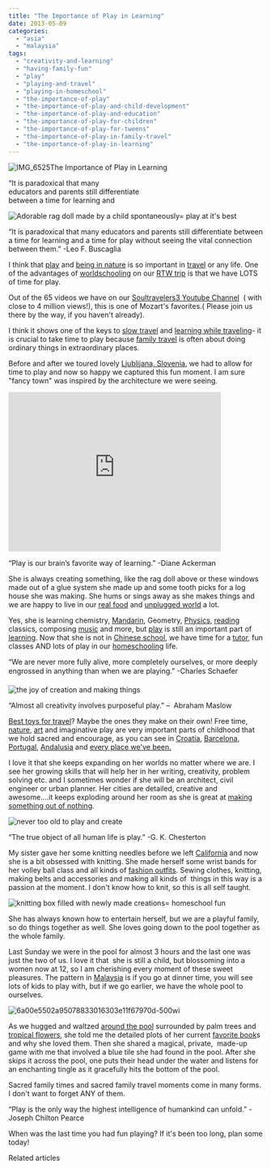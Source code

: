 ```yaml
---
title: "The Importance of Play in Learning"
date: 2013-05-09
categories: 
  - "asia"
  - "malaysia"
tags: 
  - "creativity-and-learning"
  - "having-family-fun"
  - "play"
  - "playing-and-travel"
  - "playing-in-homeschool"
  - "the-importance-of-play"
  - "the-importance-of-play-and-child-development"
  - "the-importance-of-play-and-education"
  - "the-importance-of-play-for-children"
  - "the-importance-of-play-for-tweens"
  - "the-importance-of-play-in-family-travel"
  - "the-importance-of-play-in-learning"
---
```


![IMG_6525](https://pub-ac94b3f306b24c0dba4238943c97f2e1.r2.dev/6a00e5502a95078833017eeaf9d671970d.jpg)The Importance of Play in Learning

“It is paradoxical that many  
educators and parents still differentiate  
between a time for learning and

<!--more-->  
  
![Adorable rag doll made by a child spontaneously= play at it's best](https://pub-ac94b3f306b24c0dba4238943c97f2e1.r2.dev/6a00e5502a95078833017eeaf9d742970d.jpg)  
  
“It is paradoxical that many educators and parents still differentiate between a time for learning and a time for play without seeing the vital connection between them.” -Leo F. Buscaglia  
  
I think that [play](https://pub-ac94b3f306b24c0dba4238943c97f2e1.r2.dev/2007/05/hanging-out-roa.html) and [being in nature](https://pub-ac94b3f306b24c0dba4238943c97f2e1.r2.dev/2009/04/family-travel-photohappy-earth-day.html) is so important in [travel](https://pub-ac94b3f306b24c0dba4238943c97f2e1.r2.dev/2012/12/the-ultimate-travel-photo.html "ultimate travel photo") or any life. One of the advantages of [worldschooling](https://pub-ac94b3f306b24c0dba4238943c97f2e1.r2.dev/2013/01/world-school-education-at-its-best-.html/ "worldschooling or unschooling") on our [RTW trip](https://pub-ac94b3f306b24c0dba4238943c97f2e1.r2.dev/2012/12/around-the-world-family-travel.html "rtw trip") is that we have LOTS of time for play.  
  
Out of the 65 videos we have on our [Soultravelers3 Youtube Channel](http://www.youtube.com/user/soultravelers3 "soultravelers3 youtube channel")  ( with close to 4 million views!), this is one of Mozart's favorites.( Please join us there by the way, if you haven't already).  
  
I think it shows one of the keys to [slow travel](https://pub-ac94b3f306b24c0dba4238943c97f2e1.r2.dev/2011/11/slow-travel.html "slow travel benefits- why do it") and [learning while traveling](https://pub-ac94b3f306b24c0dba4238943c97f2e1.r2.dev/2011/09/learning-while-traveling-travel-homeschool-road-school-abroad-5-best-reasons.html "learning while traveling")\- it is crucial to take time to play because [family travel](https://pub-ac94b3f306b24c0dba4238943c97f2e1.r2.dev/family-travel-photo/ "family travel tips") is often about doing ordinary things in extraordinary places.  
  
Before and after we toured lovely [Ljublijana, Slovenia](https://pub-ac94b3f306b24c0dba4238943c97f2e1.r2.dev/2007/10/lovely-ljublija.html "ljublijana, slovenia travel"), we had to allow for time to play and now so happy we captured this fun moment. I am sure "fancy town" was inspired by the architecture we were seeing.  
  

<iframe src="http://www.youtube.com/embed/M29UIn6ZU4o?rel=0" frameborder="0" height="315" width="420"></iframe>

  
  
  
“Play is our brain’s favorite way of learning.” -Diane Ackerman  
  
She is always creating something, like the rag doll above or these windows made out of a glue system she made up and some tooth picks for a log house she was making. She hums or sings away as she makes things and we are happy to live in our [real food](https://pub-ac94b3f306b24c0dba4238943c97f2e1.r2.dev/2012/04/health-organic-raw-foods-and-travel.html "real food and getting healthy") and [unplugged world](https://pub-ac94b3f306b24c0dba4238943c97f2e1.r2.dev/2012/06/unplugged-todays-best-luxury-.html "unplugged world - best luxury") a lot.  
  
Yes, she is learning chemistry, [Mandarin](https://pub-ac94b3f306b24c0dba4238943c97f2e1.r2.dev/2013/03/mandarin-ted-talk-american-kids-inspiring-chinese-speech-.html "learning Mandarin in Asia - American Chinese whiz kid"), Geometry, [Physics](https://pub-ac94b3f306b24c0dba4238943c97f2e1.r2.dev/2012/07/chinese-school-in-asia-11-year-old-american-doing-physics-in-mandarin.html "physics"), [reading](https://pub-ac94b3f306b24c0dba4238943c97f2e1.r2.dev/2013/03/10-tips-to-raise-a-reader-book-lover.html "raising a reader") classics, composing [music](https://pub-ac94b3f306b24c0dba4238943c97f2e1.r2.dev/2011/08/kid-playing-violin-around-the-world.html "music around the world") and more, but [play](https://pub-ac94b3f306b24c0dba4238943c97f2e1.r2.dev/2010/02/kids-art-creativity-travel-family-friendly-travel-education-homeschool-roadschool-.html "play and creativity") is still an important part of [learning](https://pub-ac94b3f306b24c0dba4238943c97f2e1.r2.dev/2012/09/how-to-homeschool-through-travel-with-a-gifted-child-.html "homeschooling a gifted kid and travel"). Now that she is not in [Chinese school](https://pub-ac94b3f306b24c0dba4238943c97f2e1.r2.dev/2012/06/why-learn-mandarin-in-tropical-asia-penang.html "chinese school asia"), we have time for a [tutor](https://pub-ac94b3f306b24c0dba4238943c97f2e1.r2.dev/2012/10/tutoring-in-asia-why-asians-get-superior-test-scores.html "tutor in Asia"), fun classes AND lots of play in our [homeschooling](https://pub-ac94b3f306b24c0dba4238943c97f2e1.r2.dev/2010/04/family-travel-homeschool-education-global-students-lifestyle-design-location-independent-4hww-around.html "homeschooling and travel") life.  
  
“We are never more fully alive, more completely ourselves, or more deeply engrossed in anything than when we are playing.” -Charles Schaefer  
  
![the joy of creation and making things](https://pub-ac94b3f306b24c0dba4238943c97f2e1.r2.dev/6a00e5502a95078833019101f26297970c.jpg)  
  
“Almost all creativity involves purposeful play.” –  Abraham Maslow  
  
[Best toys for travel](https://pub-ac94b3f306b24c0dba4238943c97f2e1.r2.dev/2011/09/best-toys-for-travel-.html "best toys for travel")? Maybe the ones they make on their own! Free time, [nature](https://pub-ac94b3f306b24c0dba4238943c97f2e1.r2.dev/2011/07/beautiful-butterfly-flowers-and-family-travel.html "nature and kids"), [art](https://pub-ac94b3f306b24c0dba4238943c97f2e1.r2.dev/2008/07/mobile-mozart-a.html "art and travel") and imaginative play are very important parts of childhood that we hold sacred and encourage, as you can see in [Croatia](https://pub-ac94b3f306b24c0dba4238943c97f2e1.r2.dev/2007/08/heavenly-holida.html "croatia"), [Barcelona](https://pub-ac94b3f306b24c0dba4238943c97f2e1.r2.dev/2007/05/hanging-out-roa.html "Barcelona"), [Portugal](https://pub-ac94b3f306b24c0dba4238943c97f2e1.r2.dev/2008/07/workyoutube-pla.html "portugal"), [Andalusia](https://pub-ac94b3f306b24c0dba4238943c97f2e1.r2.dev/2006/11/first-play-date.html "Andalusia play") and [every place we've been.](https://pub-ac94b3f306b24c0dba4238943c97f2e1.r2.dev/2011/10/celebrating-kids-birthdays-while-traveling.html "birthdays around the world")  
  
I love it that she keeps expanding on her worlds no matter where we are. I see her growing skills that will help her in her writing, creativity, problem solving etc. and I sometimes wonder if she will be an architect, civil engineer or urban planner. Her cities are detailed, creative and awesome....it keeps exploding around her room as she is great at [making something out of nothing](https://pub-ac94b3f306b24c0dba4238943c97f2e1.r2.dev/2012/03/kid-friendly-travel-perks.html "making something out of nothing").  
  
![never too old to play and create](https://pub-ac94b3f306b24c0dba4238943c97f2e1.r2.dev/6a00e5502a95078833017eeaf9e8e4970d.jpg)  
  
“The true object of all human life is play.” -G. K. Chesterton  
  
My sister gave her some knitting needles before we left [California](https://pub-ac94b3f306b24c0dba4238943c97f2e1.r2.dev/2012/08/top-10-california-destinations.html "california best destinations") and now she is a bit obsessed with knitting. She made herself some wrist bands for her volley ball class and all kinds of [fashion outfits](https://pub-ac94b3f306b24c0dba4238943c97f2e1.r2.dev/2009/05/how-to-be-a-world-traveling-fashionista.html "how to be a world traveling fashionista"). Sewing clothes, knitting, making belts and accessories and making all kinds of  things in this way is a passion at the moment. I don't know how to knit, so this is all self taught.  
  
![knitting box filled with newly made creations= homeschool fun](https://pub-ac94b3f306b24c0dba4238943c97f2e1.r2.dev/6a00e5502a95078833019101f277bc970c.jpg)  
  
She has always known how to entertain herself, but we are a playful family, so do things together as well. She loves going down to the pool together as the whole family.  
  
Last Sunday we were in the pool for almost 3 hours and the last one was just the two of us. I love it that  she is still a child, but blossoming into a women now at 12, so I am cherishing every moment of these sweet pleasures. The pattern in [Malaysia](https://pub-ac94b3f306b24c0dba4238943c97f2e1.r2.dev/2011/01/tropical-winter-home-in-penang-malaysia-location-indenpendent-digital-nomad-long-term-travel-tips-.html "how to find a winter rental apartment in Penang, Malaysia") is if you go at dinner time, you will see lots of kids to play with, but if we go earlier, we have the whole pool to ourselves.  
  
![6a00e5502a95078833016303e11f67970d-500wi](https://pub-ac94b3f306b24c0dba4238943c97f2e1.r2.dev/6a00e5502a9507883301901bfd43a0970b.jpg)  
  
  
As we hugged and waltzed [around the pool](https://pub-ac94b3f306b24c0dba4238943c97f2e1.r2.dev/2009/08/cinque-terra-gem-best-budget-lodging-italy-for-family-vacation.html "cinque terra lodging with family") surrounded by palm trees and [tropical flowers](https://pub-ac94b3f306b24c0dba4238943c97f2e1.r2.dev/2013/04/spring-fever-tropical-flowers-in-asia.html "tropical flowers"), she told me the detailed plots of her current [favorite book](https://pub-ac94b3f306b24c0dba4238943c97f2e1.r2.dev/2011/08/minimalist-living-family-travel-lifestyle-books.html "minimalist family and books")s and why she loved them. Then she shared a magical, private,  made-up game with me that involved a blue tile she had found in the pool. After she skips it across the pool, one puts their head under the water and listens for an enchanting tingle as it gracefully hits the bottom of the pool.  
  
Sacred family times and sacred family travel moments come in many forms. I don't want to forget ANY of them.  
  
“Play is the only way the highest intelligence of humankind can unfold.” -Joseph Chilton Pearce  
  
When was the last time you had fun playing? If it's been too long, plan some today!  

Related articles

